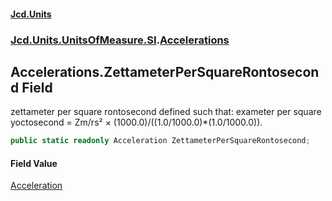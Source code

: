 #### [Jcd.Units](index 'index')
### [Jcd.Units.UnitsOfMeasure.SI](Jcd.Units.UnitsOfMeasure.SI 'Jcd.Units.UnitsOfMeasure.SI').[Accelerations](Accelerations 'Jcd.Units.UnitsOfMeasure.SI.Accelerations')

## Accelerations.ZettameterPerSquareRontosecond Field

zettameter per square rontosecond defined such that: exameter per square yoctosecond = Zm/rs² ×
(1000.0)/((1.0/1000.0)*(1.0/1000.0)).

```csharp
public static readonly Acceleration ZettameterPerSquareRontosecond;
```

#### Field Value
[Acceleration](Acceleration 'Jcd.Units.UnitTypes.Acceleration')